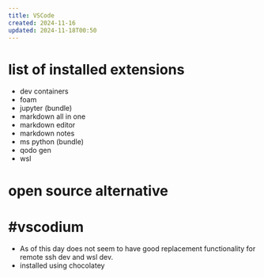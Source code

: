 ```yaml
---
title: VSCode
created: 2024-11-16
updated: 2024-11-18T00:50
---
```

# list of installed extensions
- dev containers
- foam
- jupyter (bundle)
- markdown all in one
- markdown editor
- markdown notes
- ms python (bundle)
- qodo gen
- wsl

# open source alternative

# #vscodium 

- As of this day does not seem to have good replacement functionality for remote ssh dev and wsl dev.
- installed using chocolatey